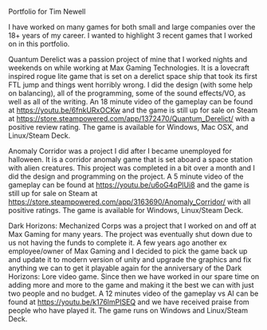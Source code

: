 Portfolio for Tim Newell

I have worked on many games for both small and large companies over the 18+ years of my career.  I wanted to highlight 3 recent games that I worked on in this portfolio.

Quantum Derelict was a passion project of mine that I worked nights and weekends on while working at Max Gaming Technologies.  It is a lovecraft inspired rogue lite game that is set on a derelict space ship that took its first FTL jump and things went horribly wrong.  I did the design (with some help on balancing), all of the programming, some of the sound effects/VO, as well as all of the writing.  An 18 minute video of the gameplay can be found at https://youtu.be/6fnkURxOCKw and the game is still up for sale on Steam at https://store.steampowered.com/app/1372470/Quantum_Derelict/ with a positive review rating.  The game is available for Windows, Mac OSX, and Linux/Steam Deck.

Anomaly Corridor was a project I did after I became unemployed for halloween.  It is a corridor anomaly game that is set aboard a space station with alien creatures.  This project was completed in a bit over a month and I did the design and programming on the project.  A 5 minute video of the gameplay can be found at https://youtu.be/u6oG4qPlUi8 and the game is still up for sale on Steam at https://store.steampowered.com/app/3163690/Anomaly_Corridor/ with all positive ratings.  The game is available for Windows, Linux/Steam Deck.

Dark Horizons: Mechanized Corps was a project that I worked on and off at Max Gaming for many years.  The project was eventually shut down due to us not having the funds to complete it.  A few years ago another ex employee/owner of Max Gaming and I decided to pick the game back up and update it to modern version of unity and upgrade the graphics and fix anything we can to get it playable again for the anniversary of the Dark Horizons: Lore video game.  Since then we have worked in our spare time on adding more and more to the game and making it the best we can with just two people and no budget.  A 12 minutes video of the gameplay vs AI can be found at https://youtu.be/k176lmPISEQ and we have received praise from people who have played it.  The game runs on Windows and Linux/Steam Deck.

